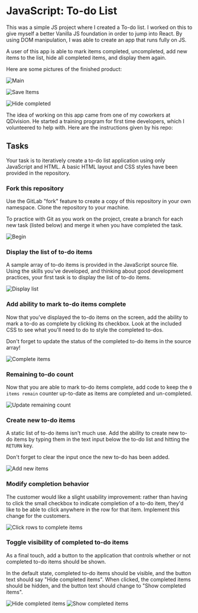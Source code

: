 # JavaScript:  To-do List

This was a simple JS project where I created a To-do list. I worked on this to give myself a better Vanilla JS foundation in order to jump into React. By using DOM manipulation, I was able to create an app that runs fully on JS.

A user of this app is able to mark items completed, uncompleted, add new items to the list, hide all completed items, and display them again.

Here are some pictures of the finished product:

![Main](README_assets/Main.PNG)

![Save Items](README_assets/SaveItems.PNG)

![Hide completed](README_assets/HideCompleted.PNG)

The idea of working on this app came from one of my coworkers at QDivision. He started a training program for first time developers, which I volunteered to help with. Here are the instructions given by his repo:


## Tasks

Your task is to iteratively create a to-do list application using only JavaScript and HTML. A basic HTML layout and CSS styles have been provided in the repository.

### Fork this repository

Use the GitLab "fork" feature to create a copy of this repository in your own namespace. Clone the repository to your machine.

To practice with Git as you work on the project, create a branch for each new task (listed below) and merge it when you have completed the task.

![Begin](README_assets/00-begin.png)

### Display the list of to-do items

A sample array of to-do items is provided in the JavaScript source file. Using the skills you've developed, and thinking about good development practices, your first task is to display the list of to-do items.

![Display list](README_assets/01-display-list.png)

### Add ability to mark to-do items complete

Now that you've displayed the to-do items on the screen, add the ability to mark a to-do as complete by clicking its checkbox. Look at the included CSS to see what you'll need to do to style the completed to-dos.

Don't forget to update the status of the completed to-do items in the source array!

![Complete items](README_assets/02-complete-items.png)

### Remaining to-do count

Now that you are able to mark to-do items complete, add code to keep the `0 items remain` counter up-to-date as items are completed and un-completed.

![Update remaining count](README_assets/03-remaining-count.png)

### Create new to-do items

A static list of to-do items isn't much use. Add the ability to create new to-do items by typing them in the text input below the to-do list and hitting the `RETURN` key.

Don't forget to clear the input once the new to-do has been added.

![Add new items](README_assets/04-add-new.png)

### Modify completion behavior

The customer would like a slight usability improvement: rather than having to click the small checkbox to indicate completion of a to-do item, they'd like to be able to click anywhere in the row for that item. Implement this change for the customers.

![Click rows to complete items](README_assets/05-click-row.png)

### Toggle visibility of completed to-do items

As a final touch, add a button to the application that controls whether or not completed to-do items should be shown.

In the default state, completed to-do items should be visible, and the button text should say "Hide completed items". When clicked, the completed items should be hidden, and the button text should change to "Show completed items".

![Hide completed items](README_assets/06-hide-completed.png)
![Show completed items](README_assets/06-hide-completed-2.png)
